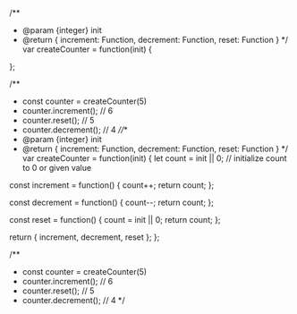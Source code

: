 /**
 * @param {integer} init
 * @return { increment: Function, decrement: Function, reset: Function }
 */
var createCounter = function(init) {
    
};

/**
 * const counter = createCounter(5)
 * counter.increment(); // 6
 * counter.reset(); // 5
 * counter.decrement(); // 4
 *//**
 * @param {integer} init
 * @return { increment: Function, decrement: Function, reset: Function }
 */
var createCounter = function(init) {
  let count = init || 0; // initialize count to 0 or given value

  const increment = function() {
    count++;
    return count;
  };

  const decrement = function() {
    count--;
    return count;
  };

  const reset = function() {
    count = init || 0;
    return count;
  };

  return { increment, decrement, reset };
};

/**
 * const counter = createCounter(5)
 * counter.increment(); // 6
 * counter.reset(); // 5
 * counter.decrement(); // 4
 */
